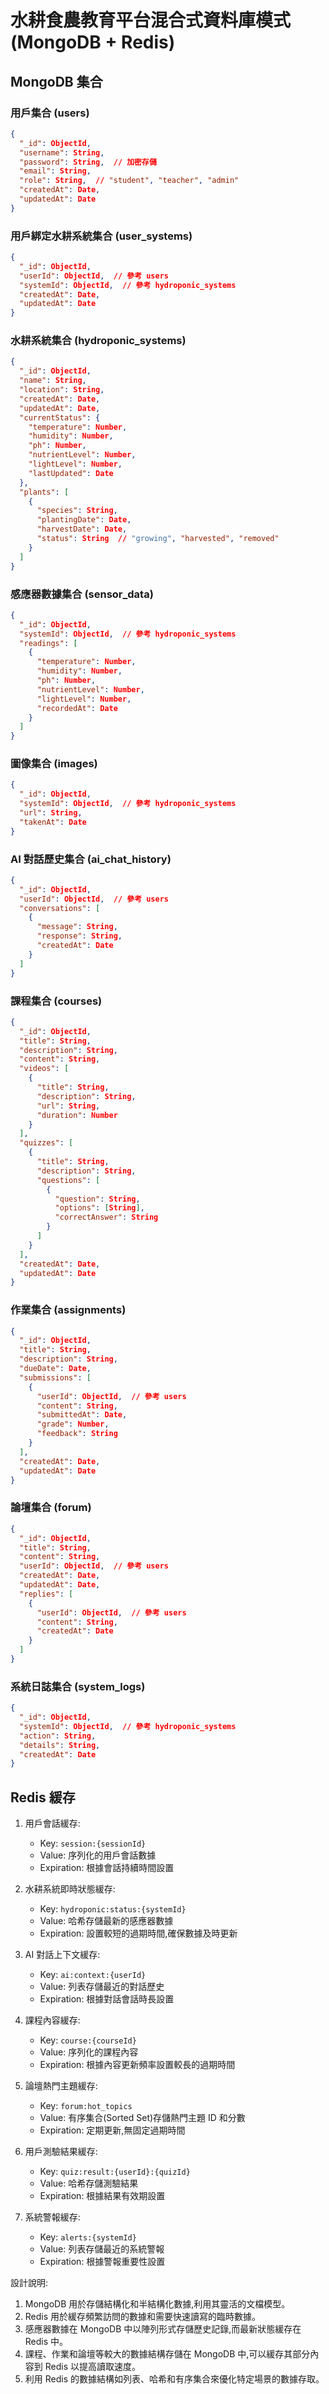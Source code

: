 # 水耕食農教育平台混合式資料庫模式 (MongoDB + Redis)

## MongoDB 集合

### 用戶集合 (users)

```json
{
  "_id": ObjectId,
  "username": String,
  "password": String,  // 加密存儲
  "email": String,
  "role": String,  // "student", "teacher", "admin"
  "createdAt": Date,
  "updatedAt": Date
}
```

### 用戶綁定水耕系統集合 (user_systems)

  ```json
  {
    "_id": ObjectId,
    "userId": ObjectId,  // 參考 users
    "systemId": ObjectId,  // 參考 hydroponic_systems
    "createdAt": Date,
    "updatedAt": Date
  }
  ```

### 水耕系統集合 (hydroponic_systems)

```json
{
  "_id": ObjectId,
  "name": String,
  "location": String,
  "createdAt": Date,
  "updatedAt": Date,
  "currentStatus": {
    "temperature": Number,
    "humidity": Number,
    "ph": Number,
    "nutrientLevel": Number,
    "lightLevel": Number,
    "lastUpdated": Date
  },
  "plants": [
    {
      "species": String,
      "plantingDate": Date,
      "harvestDate": Date,
      "status": String  // "growing", "harvested", "removed"
    }
  ]
}
```

### 感應器數據集合 (sensor_data)

```json
{
  "_id": ObjectId,
  "systemId": ObjectId,  // 參考 hydroponic_systems
  "readings": [
    {
      "temperature": Number,
      "humidity": Number,
      "ph": Number,
      "nutrientLevel": Number,
      "lightLevel": Number,
      "recordedAt": Date
    }
  ]
}
```

### 圖像集合 (images)

```json
{
  "_id": ObjectId,
  "systemId": ObjectId,  // 參考 hydroponic_systems
  "url": String,
  "takenAt": Date
}
```

### AI 對話歷史集合 (ai_chat_history)

```json
{
  "_id": ObjectId,
  "userId": ObjectId,  // 參考 users
  "conversations": [
    {
      "message": String,
      "response": String,
      "createdAt": Date
    }
  ]
}
```

### 課程集合 (courses)

```json
{
  "_id": ObjectId,
  "title": String,
  "description": String,
  "content": String,
  "videos": [
    {
      "title": String,
      "description": String,
      "url": String,
      "duration": Number
    }
  ],
  "quizzes": [
    {
      "title": String,
      "description": String,
      "questions": [
        {
          "question": String,
          "options": [String],
          "correctAnswer": String
        }
      ]
    }
  ],
  "createdAt": Date,
  "updatedAt": Date
}
```

### 作業集合 (assignments)

```json
{
  "_id": ObjectId,
  "title": String,
  "description": String,
  "dueDate": Date,
  "submissions": [
    {
      "userId": ObjectId,  // 參考 users
      "content": String,
      "submittedAt": Date,
      "grade": Number,
      "feedback": String
    }
  ],
  "createdAt": Date,
  "updatedAt": Date
}
```

### 論壇集合 (forum)

```json
{
  "_id": ObjectId,
  "title": String,
  "content": String,
  "userId": ObjectId,  // 參考 users
  "createdAt": Date,
  "updatedAt": Date,
  "replies": [
    {
      "userId": ObjectId,  // 參考 users
      "content": String,
      "createdAt": Date
    }
  ]
}
```

### 系統日誌集合 (system_logs)

```json
{
  "_id": ObjectId,
  "systemId": ObjectId,  // 參考 hydroponic_systems
  "action": String,
  "details": String,
  "createdAt": Date
}
```

## Redis 緩存

1. 用戶會話緩存:
   - Key: `session:{sessionId}`
   - Value: 序列化的用戶會話數據
   - Expiration: 根據會話持續時間設置

2. 水耕系統即時狀態緩存:
   - Key: `hydroponic:status:{systemId}`
   - Value: 哈希存儲最新的感應器數據
   - Expiration: 設置較短的過期時間,確保數據及時更新

3. AI 對話上下文緩存:
   - Key: `ai:context:{userId}`
   - Value: 列表存儲最近的對話歷史
   - Expiration: 根據對話會話時長設置

4. 課程內容緩存:
   - Key: `course:{courseId}`
   - Value: 序列化的課程內容
   - Expiration: 根據內容更新頻率設置較長的過期時間

5. 論壇熱門主題緩存:
   - Key: `forum:hot_topics`
   - Value: 有序集合(Sorted Set)存儲熱門主題 ID 和分數
   - Expiration: 定期更新,無固定過期時間

6. 用戶測驗結果緩存:
   - Key: `quiz:result:{userId}:{quizId}`
   - Value: 哈希存儲測驗結果
   - Expiration: 根據結果有效期設置

7. 系統警報緩存:
   - Key: `alerts:{systemId}`
   - Value: 列表存儲最近的系統警報
   - Expiration: 根據警報重要性設置

設計說明:

1. MongoDB 用於存儲結構化和半結構化數據,利用其靈活的文檔模型。
2. Redis 用於緩存頻繁訪問的數據和需要快速讀寫的臨時數據。
3. 感應器數據在 MongoDB 中以陣列形式存儲歷史記錄,而最新狀態緩存在 Redis 中。
4. 課程、作業和論壇等較大的數據結構存儲在 MongoDB 中,可以緩存其部分內容到 Redis 以提高讀取速度。
5. 利用 Redis 的數據結構如列表、哈希和有序集合來優化特定場景的數據存取。